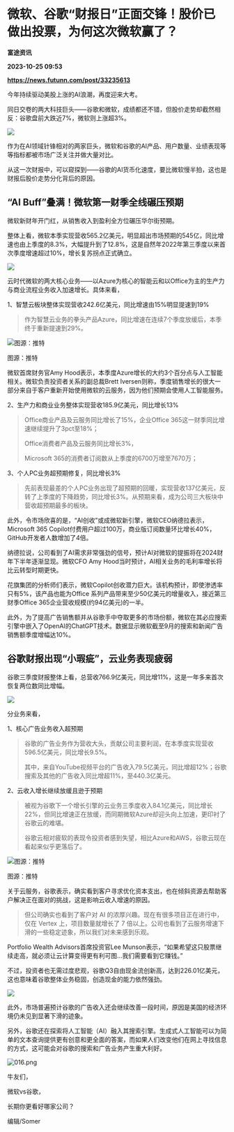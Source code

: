 # 微软、谷歌“财报日”正面交锋！股价已做出投票，为何这次微软赢了？
**富途资讯**

**2023-10-25 09:53**

**https://news.futunn.com/post/33235613**

今年持续驱动美股上涨的AI浪潮，再度迎来大考。

同日交卷的两大科技巨头——谷歌和微软，成绩都还不错，但股价走势却截然相反：谷歌盘前大跌近7%，微软则上涨超3%。

![](https://postimg.futunn.com/16982214374632194918940.png)

作为在AI领域针锋相对的两家巨头，微软和谷歌的AI产品、用户数量、业绩表现等等指标都被市场广泛关注并做大量对比。

从这一次财报中，可以窥探到——谷歌的AI货币化速度，要比微软慢半拍，这也是财报后股价走势分化背后的原因。

“AI Buff”叠满！微软第一财季全线碾压预期
------------------------

微软新财年开门红，从销售收入到盈利全方位碾压华尔街预期。

整体上看，微软本季实现营收565.2亿美元，明显超出市场预期的545亿，同比增速也由上季度的8.3%，大幅提升到了12.8%，这是自然年2022年第三季度以来首次季度增速超过10%，增长复苏拐点正式确立。

![](https://postimg.futunn.com/16982253125503952364304.png)

云时代微软的两大核心业务——以Azure为核心的智能云和以Office为主的生产力与商业流程业务收入加速增长。具体来看，

1、智慧云板块整体实现营收242.6亿美元，同比增速由15%明显提速到19%

> 作为智慧云业务的拳头产品Azure，同比增速在连续7个季度放缓后，本季终于重新提速到29%。

![图源：推特](https://postimg.futunn.com/16982042326848150970083.png)

图源：推特

微软首席财务官Amy Hood表示，本季度Azure增长的大约3个百分点与人工智能相关。微软负责投资者关系的副总裁Brett Iversen则称，季度销售增长的很大一部分来自于客户重新开始使用微软的云服务，因为他们预期会使用人工智能服务。

2、生产力和商业业务整体实现营收185.9亿美元，同比增长13%

> Office商业产品及云服务同比增长了15%，企业Office 365这一财季同比增速继续提升了3pct至18%；
> 
> Office消费者产品及云服务同比增长3%，
> 
> Microsoft 365的消费者订阅数从上季度的6700万增至7670万；

3、个人PC业务超预期修复，同比增长3%

> 先前表现最差的个人PC业务出现了超预期的回暖，实现营收137亿美元，反转了上季度的下降趋势，同比增长3%。从预期来看，成为公司三大板块中营收超预期最多的板块。

此外，令市场欣喜的是，“AI创收”或成微软新引擎，微软CEO纳德拉表示，Microsoft 365 Copilot付费用户超过100万，商业版订阅数量环比增长40%，GitHub开发者人数增加了4倍。

纳德拉说，公司看到了AI需求非常强劲的信号，预计AI对微软的提振将在2024财年下半年逐渐显现。微软CFO Amy Hood当时预计，AI相关业务的毛利率增长将比云转型时期更快。

花旗集团的分析师们表示，微软Copilot创收潜力巨大。该机构预计，即使渗透率只有5%，该产品也能为Office 系列产品带来至少50亿美元的增量收入，接近第三财季Office 365企业营收规模(约94亿美元)的一半。

此外，为了提高广告销售额并从谷歌手中夺取更多的市场份额，微软在其必应搜索引擎中嵌入了OpenAI的ChatGPT技术。数据显示微软截至9月的搜索和新闻广告销售额季度增幅达10%。

谷歌财报出现“小瑕疵”，云业务表现疲弱
-------------------

谷歌三季度财报整体上看，总营收766.9亿美元，同比增11%，这是一年多来首次恢复两位数同比增幅。

![](https://postimg.futunn.com/16982253769224110214344.png)

分业务来看，

1、核心广告业务收入超预期

> 谷歌的广告业务作为营收大头，贡献公司主要利润，在本季度实现营收596.5亿美元，同比增长9.5%。
> 
> 其中，来自YouTube视频平台的广告收入79.5亿美元，同比增超12%；谷歌搜索及其他的广告收入同比增超11%，至440.3亿美元。

2、云收入增长继续放缓且逊于预期

> 被视为谷歌下一个增长引擎的云业务三季度收入84.1亿美元，同比增长22%，但同比增速正在放缓，而同期微软Azure却迎头向上加速，更印衬了谷歌云的难堪。
> 
> 谷歌云相对疲软的表现令投资者感到失望，相比Azure和AWS，谷歌云现在看起来似乎更落后了。

![图源：推特](https://postimg.futunn.com/16982169452916810222297.png)

图源：推特

关于云服务，谷歌表示，确实看到客户寻求优化资本支出，也在倾斜资源去帮助客户解决正在面对的挑战，这是影响云收入增速的原因。

> 但公司确实也看到了客户对 AI 的浓厚兴趣。现在有很多项目正在进行中，仅在 Vertex 上，项目数量就增长了 7 倍以上。公司也看到了云服务增速下滑的一些稳定迹象，所以我们对未来感到乐观。

Portfolio Wealth Advisors首席投资官Lee Munson表示，“如果希望这只股票继续走高，就必须让云计算变得更有利可图…我们需要看到它赚钱。”

不过，投资者也无需过度悲观，谷歌Q3自由现金流创新高，达到226.01亿美元，这也意味着谷歌整体业务稳固，创造现金的能力依然强劲。

![](https://postimg.futunn.com/16982193865434908937853.png)

此外，市场普遍预计谷歌的广告收入还会继续改善一段时间，原因是美国的经济环境仍未见到显著下滑的迹象。

另外，谷歌还在探索将人工智能（AI）融入其搜索引擎。生成式人工智能可以为简单的文本查询提供更有创意和更全面的答案，而如果人们改变他们在网上寻找信息的方式，这可能会对谷歌的搜索和广告业务产生重大利好。

![016.png](https://emoticon.futunn.com/small_emoticon_2212/80px/016.png)

牛友们，

微软vs谷歌，

长期你更看好哪家公司？

编辑/Somer